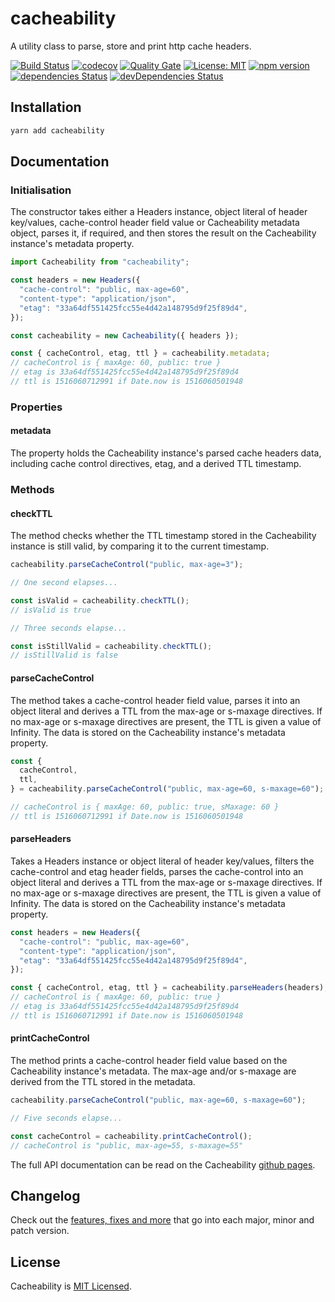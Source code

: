 # cacheability

A utility class to parse, store and print http cache headers.

[![Build Status](https://travis-ci.org/bad-batch/cacheability.svg?branch=master)](https://travis-ci.org/bad-batch/cacheability)
[![codecov](https://codecov.io/gh/bad-batch/cacheability/branch/master/graph/badge.svg)](https://codecov.io/gh/bad-batch/cacheability)
[![Quality Gate](https://sonarcloud.io/api/project_badges/measure?project=sonarqube%3Acacheability&metric=alert_status)](https://sonarcloud.io/dashboard?id=sonarqube%3Acacheability)
[![License: MIT](https://img.shields.io/badge/License-MIT-yellow.svg)](LICENSE)
[![npm version](https://badge.fury.io/js/cacheability.svg)](https://badge.fury.io/js/cacheability)
[![dependencies Status](https://david-dm.org/bad-batch/cacheability/status.svg)](https://david-dm.org/bad-batch/cacheability)
[![devDependencies Status](https://david-dm.org/bad-batch/cacheability/dev-status.svg)](https://david-dm.org/bad-batch/cacheability?type=dev)

## Installation

```bash
yarn add cacheability
```

## Documentation

### Initialisation

The constructor takes either a Headers instance, object literal of header key/values, cache-control header field value
or Cacheability metadata object, parses it, if required, and then stores the result on the Cacheability instance's
metadata property.

```javascript
import Cacheability from "cacheability";

const headers = new Headers({
  "cache-control": "public, max-age=60",
  "content-type": "application/json",
  "etag": "33a64df551425fcc55e4d42a148795d9f25f89d4",
});

const cacheability = new Cacheability({ headers });

const { cacheControl, etag, ttl } = cacheability.metadata;
// cacheControl is { maxAge: 60, public: true }
// etag is 33a64df551425fcc55e4d42a148795d9f25f89d4
// ttl is 1516060712991 if Date.now is 1516060501948
```

### Properties

#### metadata

The property holds the Cacheability instance's parsed cache headers data, including cache control directives, etag,
and a derived TTL timestamp.

### Methods

#### checkTTL

The method checks whether the TTL timestamp stored in the Cacheability instance is still valid, by comparing it to the
current timestamp.

```javascript
cacheability.parseCacheControl("public, max-age=3");

// One second elapses...

const isValid = cacheability.checkTTL();
// isValid is true

// Three seconds elapse...

const isStillValid = cacheability.checkTTL();
// isStillValid is false
```

#### parseCacheControl

The method takes a cache-control header field value, parses it into an object literal and derives a TTL from the
max-age or s-maxage directives. If no max-age or s-maxage directives are present, the TTL is given a value of Infinity.
The data is stored on the Cacheability instance's metadata property.

```javascript
const {
  cacheControl,
  ttl,
} = cacheability.parseCacheControl("public, max-age=60, s-maxage=60");

// cacheControl is { maxAge: 60, public: true, sMaxage: 60 }
// ttl is 1516060712991 if Date.now is 1516060501948
```

#### parseHeaders

Takes a Headers instance or object literal of header key/values, filters the cache-control and etag header fields,
parses the cache-control into an object literal and derives a TTL from the max-age or s-maxage directives. If no
max-age or s-maxage directives are present, the TTL is given a value of Infinity. The data is stored on the
Cacheability instance's metadata property.

```javascript
const headers = new Headers({
  "cache-control": "public, max-age=60",
  "content-type": "application/json",
  "etag": "33a64df551425fcc55e4d42a148795d9f25f89d4",
});

const { cacheControl, etag, ttl } = cacheability.parseHeaders(headers);
// cacheControl is { maxAge: 60, public: true }
// etag is 33a64df551425fcc55e4d42a148795d9f25f89d4
// ttl is 1516060712991 if Date.now is 1516060501948
```

#### printCacheControl

The method prints a cache-control header field value based on the Cacheability instance's metadata. The max-age and/or
s-maxage are derived from the TTL stored in the metadata.

```javascript
cacheability.parseCacheControl("public, max-age=60, s-maxage=60");

// Five seconds elapse...

const cacheControl = cacheability.printCacheControl();
// cacheControl is "public, max-age=55, s-maxage=55"
```

The full API documentation can be read on the Cacheability [github pages](https://bad-batch.github.io/cacheability/).

## Changelog

Check out the [features, fixes and more](CHANGELOG.md) that go into each major, minor and patch version.

## License

Cacheability is [MIT Licensed](LICENSE).